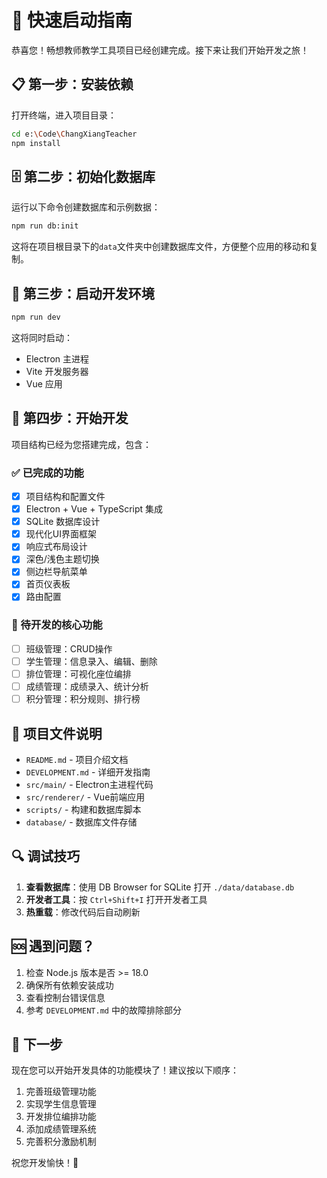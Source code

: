 # 🚀 快速启动指南

恭喜您！畅想教师教学工具项目已经创建完成。接下来让我们开始开发之旅！

## 📋 第一步：安装依赖

打开终端，进入项目目录：

```bash
cd e:\Code\ChangXiangTeacher
npm install
```

## 🗄️ 第二步：初始化数据库

运行以下命令创建数据库和示例数据：

```bash
npm run db:init
```

这将在项目根目录下的`data`文件夹中创建数据库文件，方便整个应用的移动和复制。

## 🔧 第三步：启动开发环境

```bash
npm run dev
```

这将同时启动：
- Electron 主进程
- Vite 开发服务器
- Vue 应用

## 🎨 第四步：开始开发

项目结构已经为您搭建完成，包含：

### ✅ 已完成的功能
- [x] 项目结构和配置文件
- [x] Electron + Vue + TypeScript 集成
- [x] SQLite 数据库设计
- [x] 现代化UI界面框架
- [x] 响应式布局设计
- [x] 深色/浅色主题切换
- [x] 侧边栏导航菜单
- [x] 首页仪表板
- [x] 路由配置

### 🎯 待开发的核心功能
- [ ] 班级管理：CRUD操作
- [ ] 学生管理：信息录入、编辑、删除
- [ ] 排位管理：可视化座位编排
- [ ] 成绩管理：成绩录入、统计分析
- [ ] 积分管理：积分规则、排行榜

## 📁 项目文件说明

- `README.md` - 项目介绍文档
- `DEVELOPMENT.md` - 详细开发指南
- `src/main/` - Electron主进程代码
- `src/renderer/` - Vue前端应用
- `scripts/` - 构建和数据库脚本
- `database/` - 数据库文件存储

## 🔍 调试技巧

1. **查看数据库**：使用 DB Browser for SQLite 打开 `./data/database.db`
2. **开发者工具**：按 `Ctrl+Shift+I` 打开开发者工具
3. **热重载**：修改代码后自动刷新

## 🆘 遇到问题？

1. 检查 Node.js 版本是否 >= 18.0
2. 确保所有依赖安装成功
3. 查看控制台错误信息
4. 参考 `DEVELOPMENT.md` 中的故障排除部分

## 🎉 下一步

现在您可以开始开发具体的功能模块了！建议按以下顺序：

1. 完善班级管理功能
2. 实现学生信息管理
3. 开发排位编排功能
4. 添加成绩管理系统
5. 完善积分激励机制

祝您开发愉快！🚀